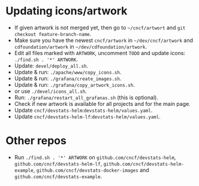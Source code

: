 # Updating icons/artwork

- If given artwork is not merged yet, then go to `~/cncf/artwort` and `git checkout feature-branch-name`.
- Make sure you have the newest `cncf/artwork` in `~/dev/cncf/artwork` and `cdfoundation/artwork` in `~/dev/cdfoundation/artwork`.
- Edit all files marked with `ARTWORK`, uncomment `TODO` and update icons: `./find.sh . '*' ARTWORK`.
- Update: `devel/deploy_all.sh`.
- Update & run: `./apache/www/copy_icons.sh`.
- Update & run: `./grafana/create_images.sh`.
- Update & run: `./grafana/copy_artwork_icons.sh`.
- or use `./devel/icons_all.sh`.
- Run: `./grafana/restart_all_grafanas.sh` (this is optional).
- Check if new artwork is available for all projects and for the main page.
- Update `cncf/devstats-helm`:`devstats-helm/values.yaml`.
- Update `cncf/devstats-helm-lf`:`devstats-helm/values.yaml`.


# Other repos

- Run `./find.sh . '*' ARTWORK` on `github.com/cncf/devstats-helm`, `github.com/cncf/devstats-helm-lf`, `github.com/cncf/devstats-helm-example`, `github.com/cncf/devstats-docker-images` and `github.com/cncf/devstats-example`.
